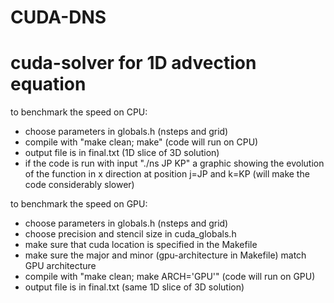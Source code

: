 # CUDA-DNS

# cuda-solver for 1D advection equation

to benchmark the speed on CPU:

- choose parameters in globals.h (nsteps and grid)
- compile with "make clean; make" (code will run on CPU)
- output file is in final.txt (1D slice of 3D solution)
- if the code is run with input "./ns JP KP" a graphic showing the evolution of the function in x direction
  at position j=JP and k=KP (will make the code considerably slower)


to benchmark the speed on GPU:

- choose parameters in globals.h (nsteps and grid)
- choose precision and stencil size in cuda_globals.h
- make sure that cuda location is specified in the Makefile
- make sure the major and minor (gpu-architecture in Makefile) match GPU architecture 
- compile with "make clean; make ARCH='GPU'" (code will run on GPU)
- output file is in final.txt (same 1D slice of 3D solution)

